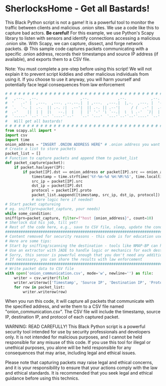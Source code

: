 # SherlocksHome - Get all Bastards!
This Black Python script is not a game! It is a powerful tool to monitor the traffic between clients and malicious .onion sites. We use a code like this to capture bad actors. **Be careful!** For this example, we use Python's Scapy library to listen with sensors and identify connections accessing a malicious .onion site. With Scapy, we can capture, dissect, and forge network packets. 😄 This sample code captures packets communicating with a specific .onion address, records their timestamps and source IP address (if available), and exports them to a CSV file.

Note: You must complete a pre-step before using this script! We will not explain it to prevent script kiddies and other malicious individuals from using it. If you choose to use it anyway, you will harm yourself and potentially face legal consequences from law enforcement


```python
# # # # # # # # # # # # # # # # # # # # # # # # # # # # # # # # # # # # # # # # # # # # # # # # # # # #                                                 
#   ,---.  ,--.                   ,--.             ,--.           ,--.  ,--.     by Nemesis Mr.Chess  #   
#  '   .-' |  ,---.  ,---. ,--.--.|  | ,---.  ,---.|  |,-.  ,---. |  '--'  | ,---. ,--,--,--. ,---.   #
#  `.  `-. |  .-.  || .-. :|  .--'|  || .-. || .--'|     / (  .-' |  .--.  || .-. ||        || .-. :  #
#  .-'    ||  | |  |\   --.|  |   |  |' '-' '\ `--.|  \  \ .-'  `)|  |  |  |' '-' '|  |  |  |\   --.  #
#  `-----' `--' `--' `----'`--'   `--' `---'  `---'`--'`--'`----' `--'  `--' `---' `--`--`--' `----'  #
#   Will get all bastards!                                                              EDU Version   #
# # # # # # # # # # # # # # # # # # # # # # # # # # # # # # # # # # # # # # # # # # # # # # # # # # # #                                                 
from scapy.all import *
import csv
import time
onion_address = "INSERT .ONION ADDRESS HERE" # .onion address you want to monitor
# Create a list to store packets
packet_list = []
# Function to capture packets and append them to packet_list
def packet_capture(packet):
    if packet.haslayer(IP):
        if packet[IP].dst == onion_address or packet[IP].src == onion_address:
            timestamp = time.strftime('%Y-%m-%d %H:%M:%S', time.localtime(packet.time))
            src_ip = packet[IP].src
            dst_ip = packet[IP].dst
            protocol = packet[IP].proto
            packet_list.aappend([timestamp, src_ip, dst_ip, protocol])
            # more logic here if needed!
# Start packet captureing
# eg. sniff(prn=packet_capture, your needs)
while some_condition:
sniff(prn=packet_capture, filter=f"host {onion_address}", count=10)
# Sherlock did his job, till yet! 
# Rest of the code here, e.g., save to CSV file, sleep, update the condition, etc.
###################################################################################
# Content removed for security reasons - this code is for education use only
# Here are some tips:
# Start by sniffing/scanning the destination - tools like NMAP-BP can help
# Use an extractor with JADE to handle logic or mechanics for each destination
# Sorry, this sensor is powerful enough that you don't need any additional tools
# If necessary, you can share the results with law enforcement
####################################################################################
# Write packet data to CSV file
with open('onion_communication.csv', mode='w', newline='') as file:
    writer = csv.writer(file)
    writer.writerow(['Timestamp', 'Source IP', 'Destination IP', 'Protocol'])
    for row in packet_list:
        writer.writerow(row)
```

When you run this code, it will capture all packets that communicate with the specified address, and write them to a CSV file named "onion_communication.csv". The CSV file will include the timestamp, source IP, destination IP, and protocol of each captured packet.

WARNING: READ CAREFULLY!
This Black Python script is a powerful security tool intended for use by security professionals and developers only. It is not intended for malicious purposes, and I cannot be held responsible for any misuse of this code. If you use this tool for illegal or unethical purposes, you alone will be held responsible for any consequences that may arise, including legal and ethical issues.

Please note that capturing packets may raise legal and ethical concerns, and it is your responsibility to ensure that your actions comply with the law and ethical standards. It is recommended that you seek legal and ethical guidance before using this technics.
